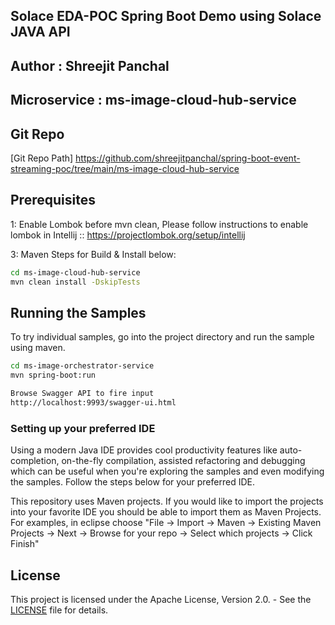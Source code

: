 ## Solace EDA-POC Spring Boot Demo using Solace JAVA API

## Author : Shreejit Panchal
## Microservice : ms-image-cloud-hub-service

## Git Repo
[Git Repo Path] https://github.com/shreejitpanchal/spring-boot-event-streaming-poc/tree/main/ms-image-cloud-hub-service


## Prerequisites
1: Enable Lombok before mvn clean, Please follow instructions to enable lombok in Intellij :: 
https://projectlombok.org/setup/intellij 

3: Maven Steps for Build & Install below:
``` bash
cd ms-image-cloud-hub-service
mvn clean install -DskipTests
```

## Running the Samples

To try individual samples, go into the project directory and run the sample using maven.

``` bash
cd ms-image-orchestrator-service
mvn spring-boot:run

Browse Swagger API to fire input
http://localhost:9993/swagger-ui.html


```

### Setting up your preferred IDE

Using a modern Java IDE provides cool productivity features like auto-completion, on-the-fly compilation, assisted refactoring and debugging which can be useful when you're exploring the samples and even modifying the samples. Follow the steps below for your preferred IDE.

This repository uses Maven projects. If you would like to import the projects into your favorite IDE you should be able to import them as Maven Projects. For examples, in eclipse choose "File -> Import -> Maven -> Existing Maven Projects -> Next -> Browse for your repo -> Select which projects -> Click Finish"

## License

This project is licensed under the Apache License, Version 2.0. - See the [LICENSE](LICENSE) file for details.
